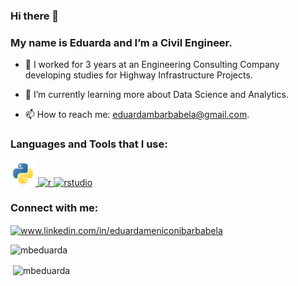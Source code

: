 ### Hi there 👋 
###  My name is Eduarda and I’m a Civil Engineer.

- 🔭 I worked for 3 years at an Engineering Consulting Company developing studies for Highway Infrastructure Projects.

- 🌱 I’m currently learning more about Data Science and Analytics.
<!--👯 I’m looking to collaborate on ...-->
<!--- 🤔 I’m looking for help with ...-->
<!---- 💬 Ask me about ...-->
- 📫 How to reach me: eduardambarbabela@gmail.com.
<!----- 😄 Pronouns: ...-->
<!--- ⚡ Fun fact: ...-->



<h3 align="left">Languages and Tools that I use:</h3>
<p align="left"> <a href="https://www.python.org" target="_blank"> <img src="https://raw.githubusercontent.com/devicons/devicon/master/icons/python/python-original.svg" alt="python" width="40" height="40"/> </a> 
<a href="https://www.r-project.org" target="_blank"> <img src="https://cdn.jsdelivr.net/gh/devicons/devicon/icons/r/r-original.svg" alt="r" width="40" height="40"/> </a> 
<a href="https://www.rstudio.com/"> <img src="https://cdn.jsdelivr.net/gh/devicons/devicon/icons/rstudio/rstudio-original.svg" alt="rstudio" width="40" height="40"/> </a>

  
  
<h3 align="left">Connect with me:</h3>
<p align="left">
<a href="https://linkedin.com/in/eduardameniconibarbabela" target="blank"><img align="center" src="https://raw.githubusercontent.com/rahuldkjain/github-profile-readme-generator/master/src/images/icons/Social/linked-in-alt.svg" alt="www.linkedin.com/in/eduardameniconibarbabela" height="20" width="20" /></a>
</p>

<p align="left"> <img src="https://komarev.com/ghpvc/?username=mbeduarda&label=Profile%20views&color=0e75b6&style=flat" alt="mbeduarda" /> </p>

<p>&nbsp;<img align="center" src="https://github-readme-stats.vercel.app/api?username=mbeduarda&show_icons=true&locale=en" alt="mbeduarda" /></p>
